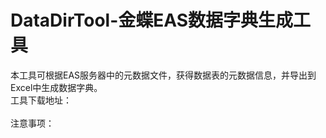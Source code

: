 DataDirTool-金蝶EAS数据字典生成工具
====

本工具可根据EAS服务器中的元数据文件，获得数据表的元数据信息，并导出到Excel中生成数据字典。</br>
工具下载地址：<br>
<br>
注意事项：</br>



